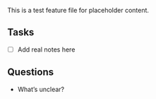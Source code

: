 This is a test feature file for placeholder content.

## Tasks
- [ ] Add real notes here

## Questions
- What’s unclear?

